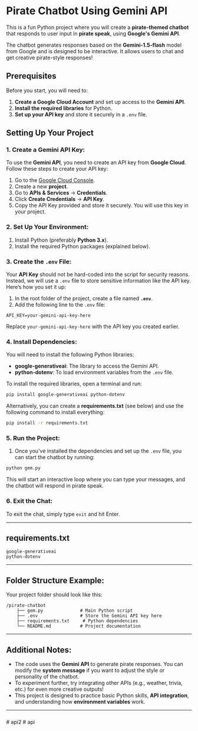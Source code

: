 
# Pirate Chatbot Using Gemini API

This is a fun Python project where you will create a **pirate-themed chatbot** that responds to user input in **pirate speak**, using **Google's Gemini API**.

The chatbot generates responses based on the **Gemini-1.5-flash** model from Google and is designed to be interactive. It allows users to chat and get creative pirate-style responses!

## Prerequisites

Before you start, you will need to:

1. **Create a Google Cloud Account** and set up access to the **Gemini API**.
2. **Install the required libraries** for Python.
3. **Set up your API key** and store it securely in a `.env` file.

## Setting Up Your Project

### 1. **Create a Gemini API Key**:
To use the **Gemini API**, you need to create an API key from **Google Cloud**. Follow these steps to create your API key:

1. Go to the [Google Cloud Console](https://console.cloud.google.com/).
2. Create a new **project**.
3. Go to **APIs & Services** → **Credentials**.
4. Click **Create Credentials** → **API Key**.
5. Copy the API Key provided and store it securely. You will use this key in your project.

### 2. **Set Up Your Environment**:

1. Install Python (preferably **Python 3.x**).
2. Install the required Python packages (explained below).

### 3. **Create the `.env` File**:

Your **API Key** should not be hard-coded into the script for security reasons. Instead, we will use a `.env` file to store sensitive information like the API key. Here’s how you set it up:

1. In the root folder of the project, create a file named **`.env`**.
2. Add the following line to the `.env` file:

```env
API_KEY=your-gemini-api-key-here
```

Replace `your-gemini-api-key-here` with the API key you created earlier.

### 4. **Install Dependencies**:

You will need to install the following Python libraries:

- **google-generativeai**: The library to access the Gemini API.
- **python-dotenv**: To load environment variables from the `.env` file.

To install the required libraries, open a terminal and run:

```bash
pip install google-generativeai python-dotenv
```

Alternatively, you can create a **requirements.txt** (see below) and use the following command to install everything:

```bash
pip install -r requirements.txt
```

### 5. **Run the Project**:

1. Once you've installed the dependencies and set up the `.env` file, you can start the chatbot by running:

```bash
python gem.py
```

This will start an interactive loop where you can type your messages, and the chatbot will respond in pirate speak.

### 6. **Exit the Chat**:
To exit the chat, simply type `exit` and hit Enter.

---

## **requirements.txt**

```
google-generativeai
python-dotenv
```

---

## **Folder Structure Example**:

Your project folder should look like this:

```
/pirate-chatbot
    ├── gem.py              # Main Python script
    ├── .env                # Store the Gemini API key here
    ├── requirements.txt     # Python dependencies
    └── README.md           # Project documentation
```

---

## **Additional Notes**:

- The code uses the **Gemini API** to generate pirate responses. You can modify the **system message** if you want to adjust the style or personality of the chatbot.
- To experiment further, try integrating other APIs (e.g., weather, trivia, etc.) for even more creative outputs!
- This project is designed to practice basic Python skills, **API integration**, and understanding how **environment variables** work.

---

### 
#   a p i 2  
 #   a p i  
 